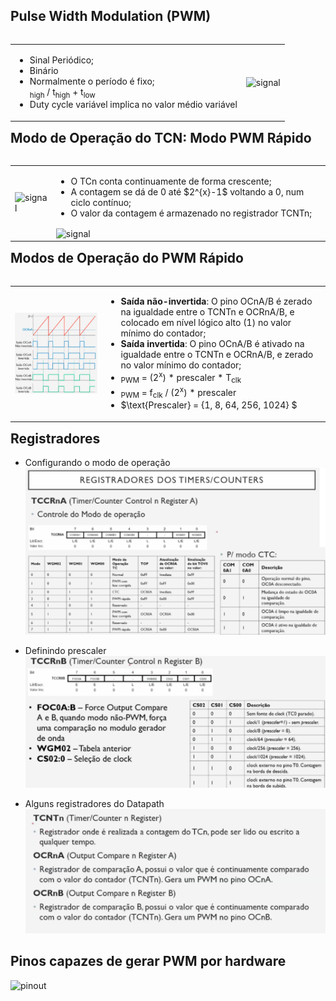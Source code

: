 ## Pulse Width Modulation (PWM)

 <table style="float:right">
  <tr>
    <td>
      <ul>
        <li>Sinal Periódico;</li>
        <li>Binário</li>
        <li>Normalmente o período é fixo;</li>
        <math>
        Duty cycle = t<sub>high</sub> / t<sub>high</sub> + t<sub>low</sub>
        </math>
        <li>Duty cycle variável implica no valor médio variável</li>
      </ul> 
    </td>
    <td>
     <img src="https://static.wixstatic.com/media/d63230_2efb8fc9651d4bfeaf816600ec662eb1~mv2.gif" alt="signal" width="100%" height="100%" style="vertical-align:middle">
    </td>
  </tr>
</table> 

## Modo de Operação do TCN: Modo PWM Rápido
<table style="float:right">
  <tr>
    <td>
     <img src="https://camo.githubusercontent.com/af981948d8175551de6fa5fd964931c54f266f4a67a33f7a56247428bead7972/687474703a2f2f322e62702e626c6f6773706f742e636f6d2f2d5733577731624c427438672f5566617951766971346e492f41414141414141414346452f5a356f50346d644968304d2f733634302f6176725f74696d6572302e706e67" alt="signal" width="100%" height="100%" style="vertical-align:middle">
   </td>
   <td>
      <ul>
        <li>O TCn conta continuamente de forma crescente;</li>
        <li>A contagem se dá de 0 até $2^{x}-1$ voltando a 0, num ciclo contínuo;</li>
        <li>O valor da contagem é armazenado no registrador TCNTn;</li>
      </ul>
     <img src="https://camo.githubusercontent.com/22816112a3b1c144d471747e54f15c68fb81060fad753ed5a719693f8e452d20/68747470733a2f2f69302e77702e636f6d2f656d62656464732e636f6d2f77702d636f6e74656e742f75706c6f6164732f323031302f31322f3235305f636f756e74735f6e6f726d616c5f6d6f64652e706e67" alt="signal" width="100%" height="100%" style="vertical-align:middle">
    </td>
  </tr>
</table>

## Modos de Operação do PWM Rápido
<table style="float:right">
  <tr>
    <td>
     <img src="https://github.com/petrucior/ucontrolador/blob/main/lecture4/midia/ondas.png?raw=true" alt="signal" width="100%" height="100%" style="vertical-align:middle">
   </td>
   <td>
      <ul>
        <li><b>Saída não-invertida</b>: O pino OCnA/B é zerado na igualdade entre o TCNTn e OCRnA/B, e colocado em nível lógico alto (1) no valor mínimo do contador;</li>
        <li><b>Saída invertida</b>: O pino OCnA/B é ativado na igualdade entre o TCNTn e OCRnA/B, e zerado no valor mínimo do contador;</li>
        <li> <math>T<sub>PWM</sub> = (2<sup>x</sup>) * prescaler * T<sub>clk</sub></math> </li>
        <li> <math>f<sub>PWM</sub> = f<sub>clk</sub> / (2<sup>x</sup>) * prescaler </math> </li>
        <li> $\text{Prescaler} = {1, 8, 64, 256, 1024} $ </li>
      </ul>
    </td>
  </tr>
</table>

## Registradores
- Configurando o modo de operação
![modo](https://github.com/petrucior/ucontrolador/blob/main/lecture3/midia/modos.png?raw=true)

- Definindo prescaler
![prescaler](https://github.com/petrucior/ucontrolador/blob/main/lecture3/midia/registerprescaler.png?raw=true)

- Alguns registradores do Datapath
![regdatapath](https://github.com/petrucior/ucontrolador/blob/main/lecture4/midia/regdatpath.png?raw=true)

## Pinos capazes de gerar PWM por hardware
![pinout](https://camo.githubusercontent.com/4a9abc735ac471ba63035f24f465c177ac98fc25822f5d0076df58a096f8c53c/68747470733a2f2f63646e2e73686f706966792e636f6d2f732f66696c65732f312f303435322f323536342f303038372f66696c65732f50696e6f75745f6f665f41524455494e4f5f426f6172645f616e645f41544d65676133323850555f4b6f6265652e706e673f763d31363239363438343338)

